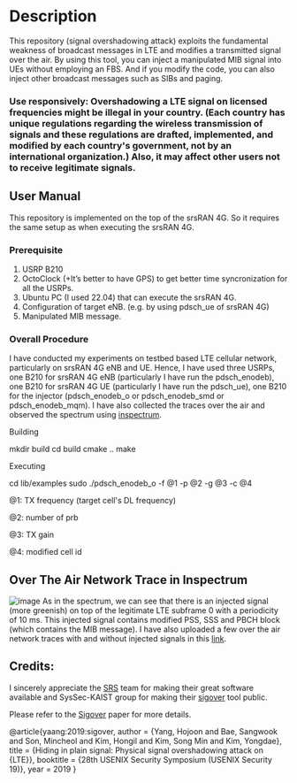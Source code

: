 # Description

This repository (signal overshadowing attack) exploits the fundamental weakness of broadcast messages in LTE and modifies a transmitted signal over the air. By using this tool, you can inject a manipulated MIB signal into UEs without employing an FBS. And if you modify the code, you can also inject other broadcast messages such as SIBs and paging.

### Use responsively: Overshadowing a LTE signal on licensed frequencies might be illegal in your country. (Each country has unique regulations regarding the wireless transmission of signals and these regulations are drafted, implemented, and modified by each country's government, not by an international organization.) Also, it may affect other users not to receive legitimate signals.

## User Manual
This repository is implemented on the top of the srsRAN 4G. So it requires the same setup as when executing the srsRAN 4G.

### Prerequisite
1. USRP B210
2. OctoClock (+It’s better to have GPS) to get better time syncronization for all the USRPs.
3. Ubuntu PC (I used 22.04) that can execute the srsRAN 4G.
4. Configuration of target eNB. (e.g. by using pdsch_ue of srsRAN 4G)
5. Manipulated MIB message.

### Overall Procedure
I have conducted my experiments on testbed based LTE cellular network, particularly on srsRAN 4G eNB and UE. Hence, I have used three USRPs, one B210 for srsRAN 4G eNB (particularly I have run the pdsch_enodeb), one B210 for srsRAN 4G UE (particularly I have run the pdsch_ue), one B210 for the injector (pdsch_enodeb_o or pdsch_enodeb_smd or pdsch_enodeb_mqm). I have also collected the traces over the air and observed the spectrum using [inspectrum](https://github.com/miek/inspectrum).

Building

mkdir build
cd build
cmake ..
make

Executing

cd lib/examples
sudo ./pdsch_enodeb_o -f @1 -p @2 -g @3 -c @4

@1: TX frequency (target cell's DL frequency)

@2: number of prb

@3: TX gain

@4: modified cell id

## Over The Air Network Trace in Inspectrum 
![image](https://github.com/user-attachments/assets/30e9470f-28b7-492d-a805-313a642c16b5)
As in the spectrum, we can see that there is an injected signal (more greenish) on top of the legitimate LTE subframe 0 with a periodicity of 10 ms. This injected signal contains modified PSS, SSS and PBCH block (which contains the MIB message). I have also uploaded a few over the air network traces with and without injected signals in this [link](https://pennstateoffice365-my.sharepoint.com/:f:/g/personal/mqm7099_psu_edu/EokfV-vNlPdEi_VNBDSguLQBAfZoUdmhkaB67bdN3c751Q?e=K8DRFn).

## Credits:
I sincerely appreciate the [SRS](https://srs.io/) team for making their great software available and SysSec-KAIST group for making their [sigover](https://github.com/SysSec-KAIST/sigover_injector?tab=readme-ov-file) tool public.

Please refer to the [Sigover](https://syssec.kaist.ac.kr/pub/2019/sec19-yang-hojoon.pdf) paper for more details.

@article{yaang:2019:sigover,
  author = {Yang, Hojoon and Bae, Sangwook and Son, Mincheol and Kim, Hongil and Kim, Song Min and Kim, Yongdae},
  title = {Hiding in plain signal: Physical signal overshadowing attack on {LTE}},
  booktitle = {28th USENIX Security Symposium (USENIX Security 19)},
  year = 2019
}
